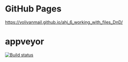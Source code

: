 # GitHub Pages
https://volivanmail.github.io/ahj_6_working_with_files_DnD/

# appveyor

[![Build status](https://ci.appveyor.com/api/projects/status/xvn837rikxhhqbi2?svg=true)](https://ci.appveyor.com/project/Volivanmail/ahj-6-working-with-files-dnd)






